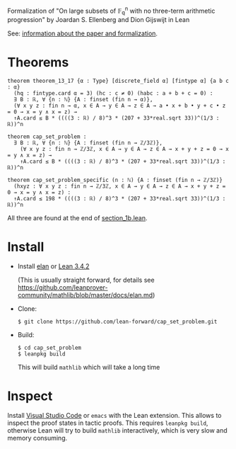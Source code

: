 Formalization of "On large subsets of 𝔽<sub>q</sub><sup>n</sup> with no three-term arithmetic progression" by Joardan S. Ellenberg and Dion Gijswijt in Lean

See: [information about the paper and formalization](https://lean-forward.github.io/e-g/).

Theorems
==

```lean
theorem theorem_13_17 {α : Type} [discrete_field α] [fintype α] {a b c : α}
  (hq : fintype.card α = 3) (hc : c ≠ 0) (habc : a + b + c = 0) :
  ∃ B : ℝ, ∀ {n : ℕ} {A : finset (fin n → α)},
  (∀ x y z : fin n → α, x ∈ A → y ∈ A → z ∈ A → a • x + b • y + c • z = 0 → x = y ∧ x = z) →
  ↑A.card ≤ B * ((((3 : ℝ) / 8)^3 * (207 + 33*real.sqrt 33))^(1/3 : ℝ))^n

theorem cap_set_problem :
  ∃ B : ℝ, ∀ {n : ℕ} {A : finset (fin n → ℤ/3ℤ)},
    (∀ x y z : fin n → ℤ/3ℤ, x ∈ A → y ∈ A → z ∈ A → x + y + z = 0 → x = y ∧ x = z) →
    ↑A.card ≤ B * ((((3 : ℝ) / 8)^3 * (207 + 33*real.sqrt 33))^(1/3 : ℝ))^n

theorem cap_set_problem_specific (n : ℕ) {A : finset (fin n → ℤ/3ℤ)}
  (hxyz : ∀ x y z : fin n → ℤ/3ℤ, x ∈ A → y ∈ A → z ∈ A → x + y + z = 0 → x = y ∧ x = z) :
  ↑A.card ≤ 198 * ((((3 : ℝ) / 8)^3 * (207 + 33*real.sqrt 33))^(1/3 : ℝ))^n
```

All three are found at the end of [section_1b.lean](src/section_1b.lean).

Install
==

* Install [elan](https://github.com/Kha/elan) or [Lean 3.4.2](https://github.com/leanprover/lean/releases/tag/v3.4.2)

  (This is usually straight forward, for details see https://github.com/leanprover-community/mathlib/blob/master/docs/elan.md)

* Clone:
  ```
  $ git clone https://github.com/lean-forward/cap_set_problem.git
  ```

* Build:
  ```
  $ cd cap_set_problem
  $ leanpkg build
  ```

  This will build `mathlib` which will take a long time


Inspect
==

Install [Visual Studio Code](https://code.visualstudio.com/) or `emacs` with the Lean extension. This allows to inspect the proof states in tactic proofs. This requires `leanpkg build`, otherwise Lean will try to build `mathlib` interactively, which is very slow and memory consuming.
